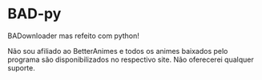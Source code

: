 # BAD-py
BADownloader mas refeito com python!

Não sou afiliado ao BetterAnimes e todos os animes baixados pelo programa são disponibilizados no respectivo site. Não oferecerei qualquer suporte.
